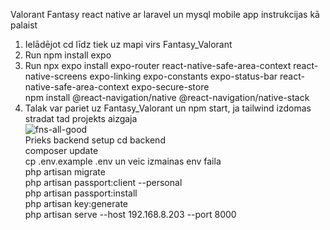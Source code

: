 Valorant Fantasy react native ar laravel un mysql mobile app instrukcijas kā palaist <br>

1. Ielādējot cd līdz tiek uz mapi virs Fantasy_Valorant <br>
2. Run npm install expo <br>
3. Run npx expo install expo-router react-native-safe-area-context react-native-screens expo-linking expo-constants expo-status-bar react-native-safe-area-context expo-secure-store <br>
npm install @react-navigation/native @react-navigation/native-stack<br>
4. Talak var pariet uz Fantasy_Valorant un npm start, ja tailwind izdomas stradat tad projekts aizgaja <br>
![fns-all-good](https://github.com/21DP2RJerm/ValoFantasy/assets/100911489/2a2b2680-b369-4d94-bd9c-e261eade1b0b) <br>
Prieks backend setup cd backend<br>
composer update <br>
cp .env.example .env un veic izmainas env faila<br>
php artisan migrate<br>
php artisan passport:client --personal<br>
php artisan passport:install<br>
php artisan key:generate<br>
php artisan serve --host 192.168.8.203 --port 8000
